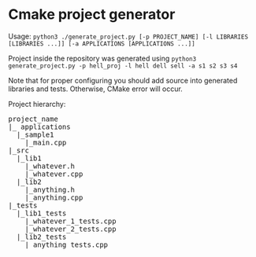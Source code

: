 # Cmake project generator  

Usage: `python3 ./generate_project.py [-p PROJECT_NAME] [-l LIBRARIES [LIBRARIES ...]] [-a APPLICATIONS [APPLICATIONS ...]]`  

Project inside the repository was generated using `python3 generate_project.py -p hell_proj -l hell dell sell -a s1 s2 s3 s4`  

Note that for proper configuring you should add source into generated libraries and tests. Otherwise, CMake error will occur.  

Project hierarchy:  
<pre>
project_name  
|_ applications  
  |_sample1  
    |_main.cpp  
|_src  
  |_lib1  
    |_whatever.h  
    |_whatever.cpp  
  |_lib2  
    |_anything.h  
    |_anything.cpp  
|_tests  
  |_lib1_tests  
    |_whatever_1_tests.cpp  
    |_whatever_2_tests.cpp  
  |_lib2_tests  
    |_anything_tests.cpp  
</pre>
